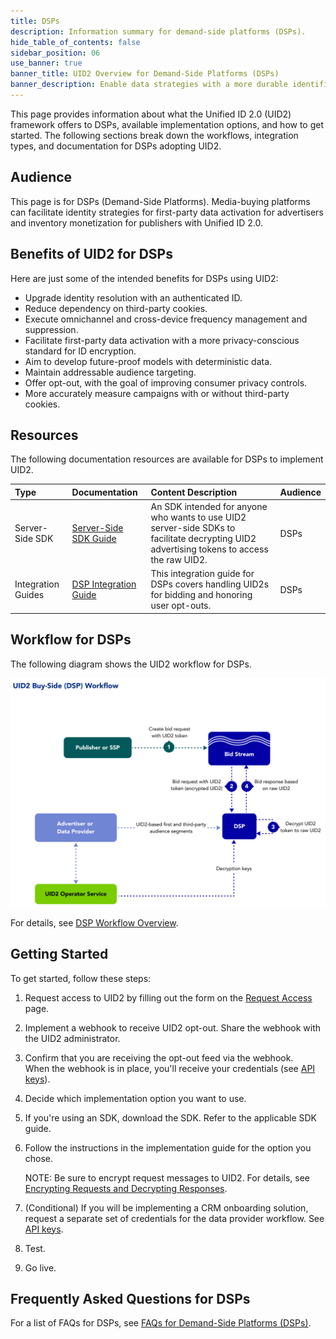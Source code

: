 ```yaml
---
title: DSPs
description: Information summary for demand-side platforms (DSPs).
hide_table_of_contents: false
sidebar_position: 06
use_banner: true
banner_title: UID2 Overview for Demand-Side Platforms (DSPs)
banner_description: Enable data strategies with a more durable identifier.
---
```


This page provides information about what the Unified ID 2.0 (UID2) framework offers to DSPs, available implementation options, and how to get started. The following sections break down the workflows, integration types, and documentation for DSPs adopting UID2.

## Audience

This page is for DSPs (Demand-Side Platforms). Media-buying platforms can facilitate identity strategies for first-party data activation for advertisers and inventory monetization for publishers with Unified ID 2.0.

## Benefits of UID2 for DSPs

Here are just some of the intended benefits for DSPs using UID2:
- Upgrade identity resolution with an authenticated ID.
- Reduce dependency on third-party cookies.
- Execute omnichannel and cross-device frequency management and suppression.
- Facilitate first-party data activation with a more privacy-conscious standard for ID encryption.
- Aim to develop future-proof models with deterministic data.
- Maintain addressable audience targeting.
- Offer opt-out, with the goal of improving consumer privacy controls.
- More accurately measure campaigns with or without third-party cookies.

## Resources

The following documentation resources are available for DSPs to implement UID2.

| Type| Documentation | Content Description | Audience |
| :--- | :--- | :--- | :--- |
| Server-Side SDK | [Server-Side SDK Guide](../sdks/dsp-client-v1-overview.md) | An SDK intended for anyone who wants to use UID2 server-side SDKs to facilitate decrypting UID2 advertising tokens to access the raw UID2.| DSPs |
| Integration Guides | [DSP Integration Guide](../guides/dsp-guide.md) | This integration guide for DSPs covers handling UID2s for bidding and honoring user opt-outs. | DSPs |

## Workflow for DSPs

The following diagram shows the UID2 workflow for DSPs.

![DSP Workflow](../workflows/images/UID2BuySIdeDSPWorkflow.jpg)

For details, see [DSP Workflow Overview](../workflows/workflow-overview-buy-side.md).

## Getting Started

To get started, follow these steps:

1. Request access to UID2 by filling out the form on the [Request Access](/request-access) page.
2. Implement a webhook to receive UID2 opt-out. Share the webhook with the UID2 administrator.
3. Confirm that you are receiving the opt-out feed via the webhook.<br/>
    When the webhook is in place, you'll receive your credentials (see [API keys](../getting-started/gs-api-keys.md)).
4. Decide which implementation option you want to use.
5. If you're using an SDK, download the SDK. Refer to the applicable SDK guide.
6. Follow the instructions in the implementation guide for the option you chose.

     NOTE: Be sure to encrypt request messages to UID2. For details, see [Encrypting Requests and Decrypting Responses](../getting-started/gs-encryption-decryption.md).
7. (Conditional) If you will be implementing a CRM onboarding solution, request a separate set of credentials for the data provider workflow. See [API keys](../getting-started/gs-api-keys.md).
8. Test.
9. Go live.

## Frequently Asked Questions for DSPs

For a list of FAQs for DSPs, see [FAQs for Demand-Side Platforms (DSPs)](../getting-started/gs-faqs.md#faqs-for-demand-side-platforms-dsps).
